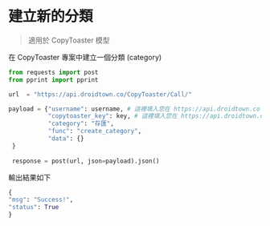 # 建立新的分類

> 適用於 CopyToaster 模型

在 CopyToaster 專案中建立一個分類 (category)

```python
from requests import post
from pprint import pprint 

url  = "https://api.droidtown.co/CopyToaster/Call/"

payload = {"username": username, # 這裡填入您在 https://api.droidtown.co 使用的帳號 email。
           "copytoaster_key": key, # 這裡填入您在 https://api.droidtown.co 登入後取得的 copytoaster key。
           "category": "存匯",
           "func": "create_category",
           "data": {}
 }
 
 response = post(url, json=payload).json()
```

輸出結果如下

```python
{
"msg": "Success!", 
"status": True
}
```
